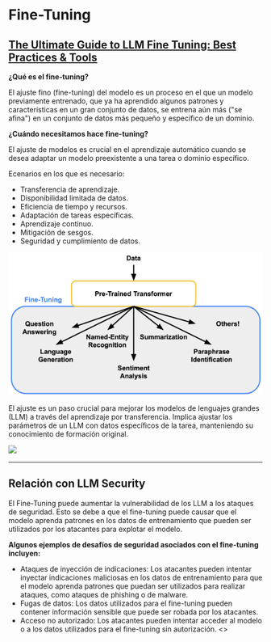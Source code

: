 # Fine-Tuning

## [The Ultimate Guide to LLM Fine Tuning: Best Practices & Tools](https://www.lakera.ai/blog/llm-fine-tuning-guide)

**¿Qué es el fine-tuning?**

El ajuste fino (fine-tuning) del modelo es un proceso en el que un modelo previamente entrenado, que ya ha aprendido algunos patrones y características en un gran conjunto de datos, se entrena aún más ("se afina") en un conjunto de datos más pequeño y específico de un dominio.

**¿Cuándo necesitamos hace fine-tuning?**

El ajuste de modelos es crucial en el aprendizaje automático cuando se desea adaptar un modelo preexistente a una tarea o dominio específico.

Ecenarios en los que es necesario:

* Transferencia de aprendizaje.
* Disponibilidad limitada de datos.
* Eficiencia de tiempo y recursos.
* Adaptación de tareas específicas.
* Aprendizaje continuo.
* Mitigación de sesgos.
* Seguridad y cumplimiento de datos.

![](figure_1.png)

El ajuste es un paso crucial para mejorar los modelos de lenguajes grandes (LLM) a través del aprendizaje por transferencia. Implica ajustar los parámetros de un LLM con datos específicos de la tarea, manteniendo su conocimiento de formación original.

![](https://assets-global.website-files.com/651c34ac817aad4a2e62ec1b/6535756317ca225f104a1609_media%2B%25282%2529.png)

---

## Relación con LLM Security

El Fine-Tuning puede aumentar la vulnerabilidad de los LLM a los ataques de seguridad. Esto se debe a que el fine-tuning puede causar que el modelo aprenda patrones en los datos de entrenamiento que pueden ser utilizados por los atacantes para explotar el modelo.

**Algunos ejemplos de desafíos de seguridad asociados con el fine-tuning incluyen:**

* Ataques de inyección de indicaciones: Los atacantes pueden intentar inyectar indicaciones maliciosas en los datos de entrenamiento para que el modelo aprenda patrones que puedan ser utilizados para realizar ataques, como ataques de phishing o de malware.
* Fugas de datos: Los datos utilizados para el fine-tuning pueden contener información sensible que puede ser robada por los atacantes.
* Acceso no autorizado: Los atacantes pueden intentar acceder al modelo o a los datos utilizados para el fine-tuning sin autorización.
<>